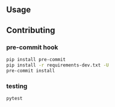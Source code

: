 ## Usage

## Contributing

### pre-commit hook

```bash
pip install pre-commit
pip install -r requirements-dev.txt -U
pre-commit install
```

### testing

```bash
pytest
```
